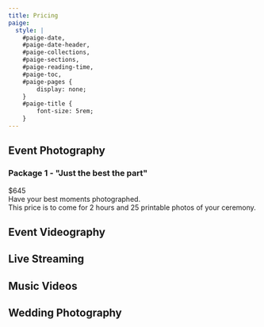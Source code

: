 ```yaml
---
title: Pricing
paige:
  style: |
    #paige-date,
    #paige-date-header,
    #paige-collections,
    #paige-sections,
    #paige-reading-time,
    #paige-toc,
    #paige-pages {
        display: none;
    }
    #paige-title {
        font-size: 5rem;
    }
---
```


  <h2><b>Event Photography</b></h2>
  <h3>Package 1 - "Just the best the part"</h3>
  $645
  <br>
  Have your best moments photographed.
  <br>
  This price is to come for 2 hours and 25 printable photos of your ceremony.
  <h2><b>Event Videography</h2>
  <h2><b>Live Streaming</b></h2>
  <h2><b>Music Videos</b></h2>
  <h2><b>Wedding Photography</b></h2>
